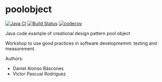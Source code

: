 poolobject
==========

[![Java CI](https://github.com/dab0012/poolobject/actions/workflows/ci.yml/badge.svg)](https://github.com/dab0012/poolobject/actions/workflows/ci.yml) [![Build Status](https://app.travis-ci.com/vpr1004/poolobject.svg?branch=master)](https://app.travis-ci.com/vpr1004/poolobject) [![codecov](https://codecov.io/gh/dab0012/poolobject/branch/master/graph/badge.svg)](https://codecov.io/gh/dab0012/poolobject)

Java code example of creational design pattern pool object

Workshop to use good practices in software developmemnt: testing and measurement.

Authors:

- Daniel Alonso Báscones
- Victor Pascual Rodríguez
